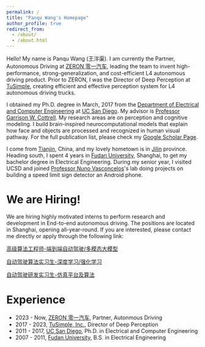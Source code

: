 ```yaml
---
permalink: /
title: "Panqu Wang's Homepage"
author_profile: true
redirect_from: 
  - /about/
  - /about.html
---
```


Hello! My name is Panqu Wang (王泮渠). I am currently the Partner, Autonomous Driving at [ZERON 零一汽车](https://zerontruck.com/), leading the team to invent high-performance, strong-generalization, and cost-efficient L4 autonomous driving product. Prior to ZERON, I was the Director of Deep Perception at [TuSimple](https://www.tusimple.com/), creating efficient and effective perception system for L4 autonomous driving trucks.
                          
I obtained my Ph.D. degree in March, 2017 from the [Department of Electrical and Computer Engineering](http://www.ece.ucsd.edu/) at [UC San Diego](http://www.ucsd.edu/). My advisor is [Professor Garrison W. Cottrell](http://cseweb.ucsd.edu/users/gary/). My research areas are on perception and cognitive modeling. I build brain-inspired neurocomputational models that explain how face and objects are processed and recognized in human visual pathway. For the full publication list, please check my [Google Scholar Page](https://scholar.google.com/citations?user=z1CFfzwAAAAJ&hl=en&authuser=1).

I come from [Tianjin](http://en.wikipedia.org/wiki/Tianjin), China, and my lovely hometown is in [Jilin](https://en.wikipedia.org/wiki/Jilin) province. Heading south, I spent 4 years in [Fudan University](https://www.fudan.edu.cn/), Shanghai, to get my bachelor degree in Electrical Engineering. During my senior year, I visited UCSD and joined [Professor Nuno Vasconcelos](http://www.svcl.ucsd.edu/~nuno/)'s lab doing projects on building a speed limit sign detector an Android phone.


We are Hiring!
======
We are hiring highly motivated interns to perform research and development in End-to-end autonomous driving. The positions are located in Shanghai, opening all-year-round. If you are interested, please contact me directly or apply through the following link:

[高级算法工程师-端到端自动驾驶/多模态大模型](https://zeron.jobs.feishu.cn/social/position/7376467460025108774/detail)

[自动驾驶算法实习生-深度学习/强化学习](https://zeron.jobs.feishu.cn/social/position/7306799482062145804/detail)

[自动驾驶研发实习生-仿真平台及算法](https://zeron.jobs.feishu.cn/social/position/7306802004785072403/detail)


Experience
======
- 2023 - Now, [ZERON 零一汽车](https://zerontruck.com/), Partner, Autonmous Driving            
- 2017 - 2023, [TuSimple, Inc.](https://www.tusimple.com/), Director of Deep Perception
- 2011 - 2017, [UC San Diego](http://www.ucsd.edu/), Ph.D. in Electrical and Computer Engineering
- 2007 - 2011, [Fudan University](https://www.fudan.edu.cn/), B.S. in Electrical Engineering